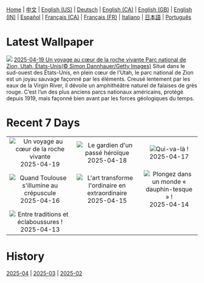 [Home](../README.md) | [中文](zh-CN.md) | [English (US)](en-US.md) | [Deutsch](de-DE.md) | [English (CA)](en-CA.md) | [English (GB)](en-GB.md) | [English (IN)](en-IN.md) | [Español](es-ES.md) | [Français (CA)](fr-CA.md) | [Français (FR)](fr-FR.md) | [Italiano](it-IT.md) | [日本語](ja-JP.md) | [Português](pt-BR.md)

# Latest Wallpaper
![](https://www.bing.com/th?id=OHR.ZionValley_FR-FR4910447899_UHD.jpg)
[2025-04-19 Un voyage au cœur de la roche vivante Parc national de Zion, Utah, États-Unis(© Simon Dannhauer/Getty Images)](https://www.bing.com/th?id=OHR.ZionValley_FR-FR4910447899_UHD.jpg)
Situé dans le sud-ouest des États-Unis, en plein cœur de l’Utah, le parc national de Zion est un joyau sauvage façonné par les éléments. Creusé lentement par les eaux de la Virgin River, il dévoile un amphithéâtre naturel de falaises de grès rouge. C’est l’un des plus anciens parcs nationaux américains, protégé depuis 1919, mais façonné bien avant par les forces géologiques du temps.

# Recent 7 Days
|  |  |  |
|:---:|:---:|:---:|
| ![](https://www.bing.com/th?id=OHR.ZionValley_FR-FR4910447899_400x240.jpg "Un voyage au cœur de la roche vivante") 2025-04-19 | ![](https://www.bing.com/th?id=OHR.BelfortLion_FR-FR4338393080_400x240.jpg "Le gardien d'un passé héroïque") 2025-04-18 | ![](https://www.bing.com/th?id=OHR.EcuadorBird_FR-FR4091583945_400x240.jpg "Qui-va-là !") 2025-04-17 |
| ![](https://www.bing.com/th?id=OHR.ToulouseBridge_FR-FR3626710676_400x240.jpg "Quand Toulouse s'illumine au crépuscule") 2025-04-16 | ![](https://www.bing.com/th?id=OHR.BeachArt_FR-FR1721959544_400x240.jpg "L'art transforme l'ordinaire en extraordinaire") 2025-04-15 | ![](https://www.bing.com/th?id=OHR.SpottedDolphins_FR-FR1251975856_400x240.jpg "Plongez dans un monde « dauphin-tesque » !") 2025-04-14 |
| ![](https://www.bing.com/th?id=OHR.ThailandPagodas_FR-FR9765190330_400x240.jpg "Entre traditions et éclaboussures !") 2025-04-13 |  |  |

# History
[2025-04](../archives/wallpaper/fr-FR/w_2025_04.md) | [2025-03](../archives/wallpaper/fr-FR/w_2025_03.md) | [2025-02](../archives/wallpaper/fr-FR/w_2025_02.md)
